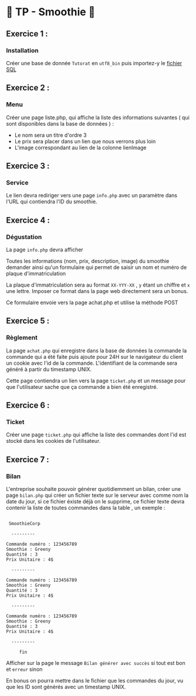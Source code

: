 # 🧋  TP - Smoothie  🧋 

## Exercice 1 :
### Installation
Créer une base de donnée `Tutorat` en `utf8_bin`
puis importez-y le [fichier SQL](./PHP_Smoothie.sql)

## Exercice 2 :
### Menu
Créer une page liste.php, qui affiche la liste des informations suivantes ( qui sont disponibles dans la base de données ) :
 - Le nom sera un titre d'ordre 3
 - Le prix sera placer dans un lien que nous verrons plus loin
 - L'image correspondant au lien de la colonne lienImage

## Exercice 3 :
### Service
Le lien devra rediriger vers une page `info.php` avec un paramètre dans l'URL qui contiendra l'ID du smoothie.

## Exercice 4 :
### Dégustation
La page `info.php` devra afficher

Toutes les informations (nom, prix, description, image) du smoothie demander
ainsi qu'un formulaire qui permet de saisir un nom et numéro de plaque d'immatriculation

La plaque d'immatriculation sera au format `XX-YYY-XX` , `y` étant un chiffre et `x` une lettre. Imposer ce format dans la page web directement sera un bonus.

Ce formulaire envoie vers la page achat.php et utilise la méthode POST 

## Exercice 5 :
### Règlement
La page `achat.php` qui enregistre dans la base de données la commande la commande qui a été faite puis ajoute pour 24H sur le navigateur du client un cookie avec l'id de la commande. L'identifiant de la commande sera généré à partir du timestamp UNIX.

Cette page contiendra un lien vers la page `ticket.php` et un message pour que l'utilisateur sache que ça commande a bien été enregistré.

## Exercice 6 :
### Ticket
Créer une page `ticket.php` qui affiche la liste des commandes dont l'id est stocké dans les cookies de l'utilisateur.

## Exercice 7 :
### Bilan
L'entreprise souhaite pouvoir générer quotidiemment un bilan, créer une page `bilan.php`
qui créer un fichier texte sur le serveur avec comme nom la date du jour, si ce fichier éxiste déjà on le supprime, ce fichier texte devra contenir la liste de toutes commandes dans la table , un exemple : 
```
 
 SmoothieCorp

  ---------

Commande numéro : 123456789
Smoothie : Greeny
Quantité : 3
Prix Unitaire : 4$

  ---------

Commande numéro : 123456789
Smoothie : Greeny
Quantité : 3
Prix Unitaire : 4$

  ---------

Commande numéro : 123456789
Smoothie : Greeny
Quantité : 3
Prix Unitaire : 4$

  ---------

     fin
```

Afficher sur la page le message `Bilan générer avec succès` si tout est bon
et `erreur` sinon

En bonus on pourra mettre dans le fichier que les commandes du jour, vu que les ID sont générés avec un timestamp UNIX.
 